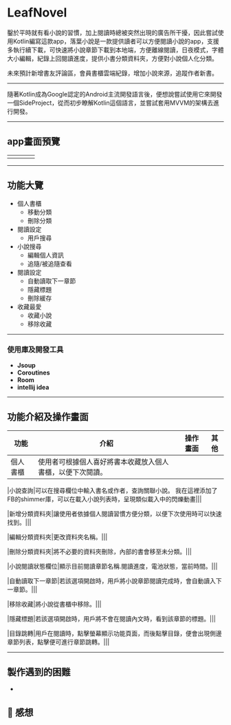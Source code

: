 # LeafNovel 

鑿於平時就有看小說的習慣，加上閱讀時總被突然出現的廣告所干擾，因此嘗試使用Kotlin編寫這款app，落葉小說是一款提供讀者可以方便閱讀小說的app，支援多執行續下載，可快速將小說章節下載到本地端，方便離線閱讀，日夜模式，字體大小編輯，紀錄上回閱讀進度，提供小書分類資料夾，方便對小說個人化分類。

未來預計新增書友評論區，會員書櫃雲端紀錄，增加小說來源，追蹤作者新書。

---

隨著Kotlin成為Google認定的Android主流開發語言後，便想說嘗試使用它來開發一個SideProject，從而初步瞭解Kotlin這個語言，並嘗試套用MVVM的架構去進行開發。



---

## app畫面預覽



|  | |||
| -------- | -------- |-------- |-------- |
|||||

---

## 功能大覽

- 個人書櫃
  - 移動分類
  - 刪除分類 
- 閱讀設定
  - 用戶搜尋
- 小說搜尋
  - 編輯個人資訊
  - 追隨/被追隨查看
- 閱讀設定
  - 自動讀取下一章節
  - 隱藏標題
  - 刪除緩存
- 收藏最愛
  - 收藏小說
  - 移除收藏
---
### 使用庫及開發工具
- ****Jsoup****
- ****Coroutines****
- ****Room****
- ****intellij idea****

---

## 功能介紹及操作畫面
| 功能 | 介紹 | 操作畫面 |其他|
| -------- | -------- | -------- |--------|
|個人書櫃|使用者可根據個人喜好將書本收藏放入個人書櫃，以便下次閱讀。|||

|小說查詢|可以在搜尋欄位中輸入書名或作者，查詢關聯小說。
我在這裡添加了FB的shimmer庫，可以在載入小說列表時，呈現類似載入中的閃爍動畫|||

|新增分類資料夾|讓使用者依據個人閱讀習慣方便分類，以便下次使用時可以快速找到。|||

|編輯分類資料夾|更改資料夾名稱。|||

|刪除分類資料夾|將不必要的資料夾刪除，內部的書會移至未分類。|||

|小說閱讀狀態欄位|顯示目前閱讀章節名稱.閱讀進度，電池狀態，當前時間。|||

|自動讀取下一章節|若該選項開啟時，用戶將小說章節閱讀完成時，會自動讀入下一章節。|||

|移除收藏|將小說從書櫃中移除。|||

|隱藏標題|若該選項開啟時，用戶將不會在閱讀內文時，看到該章節的標題。|||

|目錄跳轉|用戶在閱讀時，點擊螢幕顯示功能頁面，而後點擊目錄，便會出現側邊章節列表，點擊便可進行章節跳轉。|||

---


## 製作遇到的困難

-  


## :tada: 感想


